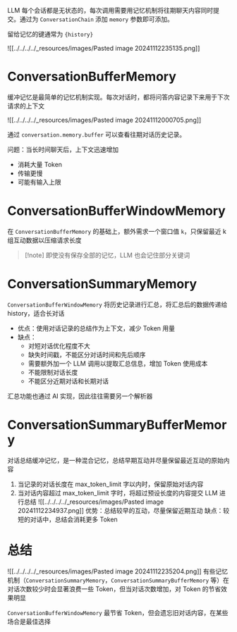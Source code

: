 LLM 每个会话都是无状态的，每次调用需要用记忆机制将往期聊天内容同时提交。通过为 `ConversationChain` 添加 `memory` 参数即可添加。

留给记忆的键通常为 `{history}`

![[../../../../_resources/images/Pasted image 20241112235135.png]]

#  ConversationBufferMemory

缓冲记忆是最简单的记忆机制实现。每次对话时，都将问答内容记录下来用于下次请求的上下文

![[../../../../_resources/images/Pasted image 20241112000705.png]]

通过 `conversation.memory.buffer`  可以查看往期对话历史记录。

问题：当长时间聊天后，上下文迅速增加
- 消耗大量 Token
- 传输更慢
- 可能有输入上限
# ConversationBufferWindowMemory

在 `ConversationBufferMemory` 的基础上，额外需求一个窗口值 `k`，只保留最近 k 组互动数据以压缩请求长度

> [!note] 即使没有保存全部的记忆，LLM 也会记住部分关键词
# ConversationSummaryMemory

`ConversationBufferWindowMemory` 将历史记录进行汇总，将汇总后的数据传递给 history，适合长对话
- 优点：使用对话记录的总结作为上下文，减少 Token 用量
- 缺点：
	- 对短对话优化程度不大
	- 缺失时间戳，不能区分对话时间和先后顺序
	- 需要额外加一个 LLM 调用以提取汇总信息，增加 Token 使用成本
	- 不能限制对话长度
	- 不能区分近期对话和长期对话

汇总功能也通过 AI 实现，因此往往需要另一个解析器
# ConversationSummaryBufferMemory

对话总结缓冲记忆，是一种混合记忆，总结早期互动并尽量保留最近互动的原始内容
1. 当记录的对话长度在 max_token_limit 字以内时，保留原始对话内容
2. 当对话内容超过 max_token_limit 字时，将超过预设长度的内容提交 LLM 进行总结
![[../../../../_resources/images/Pasted image 20241112234937.png]]
优势：总结较早的互动，尽量保留近期互动
缺点：较短的对话中，总结会消耗更多 Token
# 总结

![[../../../../_resources/images/Pasted image 20241112235204.png]] 有些记忆机制（`ConversationSummaryMemory`，`ConversationSummaryBufferMemory`  等）在对话次数较少时会显著浪费一些 Token，但当对话次数增加，对 Token 的节省效果明显

`ConversationBufferWindowMemory` 最节省 Token，但会遗忘旧对话内容，在某些场合是最佳选择
